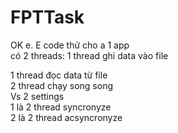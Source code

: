 # FPTTask
OK e. E code thử cho a 1 app<br>
có 2 threads: 1 thread ghi data vào file<br>

1 thread đọc data từ file<br>
2 thread chạy song song<br>
Vs 2 settings<br>
1 là 2 thread syncronyze<br>
2 là 2 thread acsyncronyze <br>
